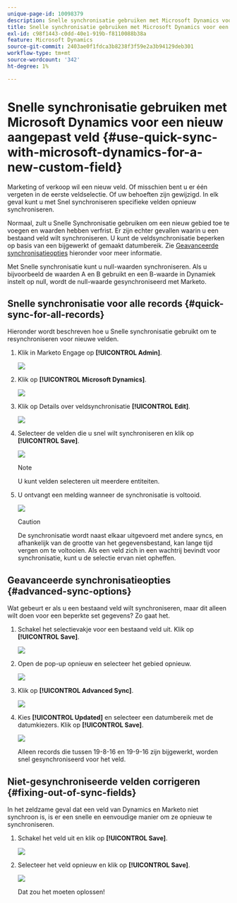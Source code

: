 ```yaml
---
unique-page-id: 10098379
description: Snelle synchronisatie gebruiken met Microsoft Dynamics voor een nieuw aangepast veld - Marketo Docs - Productdocumentatie
title: Snelle synchronisatie gebruiken met Microsoft Dynamics voor een nieuw aangepast veld
exl-id: c98f1443-c0dd-40e1-919b-f8110088b38a
feature: Microsoft Dynamics
source-git-commit: 2403ae0f1fdca3b8238f3f59e2a3b94129deb301
workflow-type: tm+mt
source-wordcount: '342'
ht-degree: 1%

---
```


# Snelle synchronisatie gebruiken met Microsoft Dynamics voor een nieuw aangepast veld {#use-quick-sync-with-microsoft-dynamics-for-a-new-custom-field}

Marketing of verkoop wil een nieuw veld. Of misschien bent u er één vergeten in de eerste veldselectie. Of uw behoeften zijn gewijzigd. In elk geval kunt u met Snel synchroniseren specifieke velden opnieuw synchroniseren.

Normaal, zult u Snelle Synchronisatie gebruiken om een nieuw gebied toe te voegen en waarden hebben verfrist. Er zijn echter gevallen waarin u een bestaand veld wilt synchroniseren. U kunt de veldsynchronisatie beperken op basis van een bijgewerkt of gemaakt datumbereik. Zie [Geavanceerde synchronisatieopties](#Advanced_Sync_Options) hieronder voor meer informatie.

Met Snelle synchronisatie kunt u null-waarden synchroniseren. Als u bijvoorbeeld de waarden A en B gebruikt en een B-waarde in Dynamiek instelt op null, wordt de null-waarde gesynchroniseerd met Marketo.

## Snelle synchronisatie voor alle records {#quick-sync-for-all-records}

Hieronder wordt beschreven hoe u Snelle synchronisatie gebruikt om te resynchroniseren voor nieuwe velden.

1. Klik in Marketo Engage op **[!UICONTROL Admin]**.

   ![](assets/image2016-8-19-11-3a14-3a5.png)

1. Klik op **[!UICONTROL Microsoft Dynamics]**.

   ![](assets/image2016-8-19-11-3a15-3a8.png)

1. Klik op Details over veldsynchronisatie **[!UICONTROL Edit]**.

   ![](assets/image2016-8-19-11-3a16-3a22.png)

1. Selecteer de velden die u snel wilt synchroniseren en klik op **[!UICONTROL Save]**.

   ![](assets/image2016-8-25-15-3a26-3a11.png)

   >[!NOTE]
   >
   >U kunt velden selecteren uit meerdere entiteiten.

1. U ontvangt een melding wanneer de synchronisatie is voltooid.

   ![](assets/field-sync-update-notification.png)

   >[!CAUTION]
   >
   >De synchronisatie wordt naast elkaar uitgevoerd met andere syncs, en afhankelijk van de grootte van het gegevensbestand, kan lange tijd vergen om te voltooien. Als een veld zich in een wachtrij bevindt voor synchronisatie, kunt u de selectie ervan niet opheffen.

## Geavanceerde synchronisatieopties {#advanced-sync-options}

Wat gebeurt er als u een bestaand veld wilt synchroniseren, maar dit alleen wilt doen voor een beperkte set gegevens? Zo gaat het.

1. Schakel het selectievakje voor een bestaand veld uit. Klik op **[!UICONTROL Save]**.

   ![](assets/image2016-8-25-16-3a16-3a32.png)

1. Open de pop-up opnieuw en selecteer het gebied opnieuw.

   ![](assets/select-field-reselect-hand.png)

1. Klik op **[!UICONTROL Advanced Sync]**.

   ![](assets/image2016-8-25-15-3a52-3a9.png)

1. Kies **[!UICONTROL Updated]** en selecteer een datumbereik met de datumkiezers. Klik op **[!UICONTROL Save]**.

   ![](assets/image2016-8-25-16-3a0-3a3.png)

   Alleen records die tussen 19-8-16 en 19-9-16 zijn bijgewerkt, worden snel gesynchroniseerd voor het veld.

## Niet-gesynchroniseerde velden corrigeren {#fixing-out-of-sync-fields}

In het zeldzame geval dat een veld van Dynamics en Marketo niet synchroon is, is er een snelle en eenvoudige manier om ze opnieuw te synchroniseren.

1. Schakel het veld uit en klik op **[!UICONTROL Save]**.

   ![](assets/image2016-8-25-16-3a16-3a32-1.png)

1. Selecteer het veld opnieuw en klik op **[!UICONTROL Save]**.

   ![](assets/image2016-8-25-16-3a20-3a45.png)

   Dat zou het moeten oplossen!
